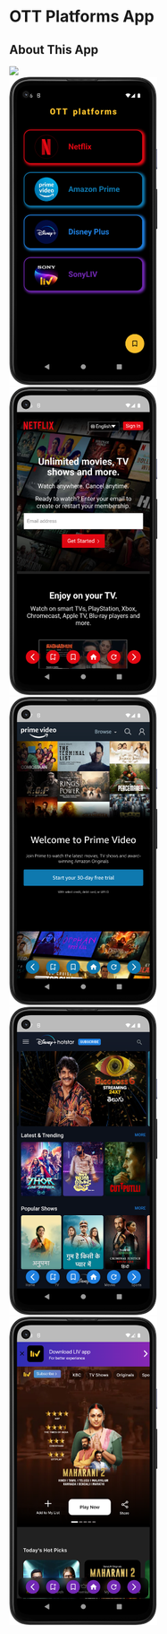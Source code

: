 # OTT Platforms App

## About This App

<img src="https://github.com/RomitKatrodiya/ott_platforms_app/blob/master/images/ott_platforms_app.gif" style=" height:700px; " data-target="animated-image.originalImage"><br><img src="https://github.com/RomitKatrodiya/ott_platforms_app/blob/master/images/Screenshot_20220914_192652.png" style=" height:550px; " data-target="animated-image.originalImage">
<img src="https://github.com/RomitKatrodiya/ott_platforms_app/blob/master/images/Screenshot_20220914_192717.png" style=" height:550px; " data-target="animated-image.originalImage">
<img src="https://github.com/RomitKatrodiya/ott_platforms_app/blob/master/images/Screenshot_20220914_192732.png" style=" height:550px; " data-target="animated-image.originalImage">
<img src="https://github.com/RomitKatrodiya/ott_platforms_app/blob/master/images/Screenshot_20220914_192759.png" style=" height:550px; " data-target="animated-image.originalImage">
<img src="https://github.com/RomitKatrodiya/ott_platforms_app/blob/master/images/Screenshot_20220914_192836.png" style=" height:550px; " data-target="animated-image.originalImage">

